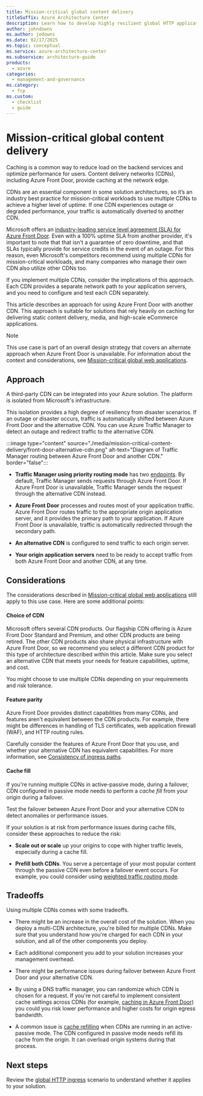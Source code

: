 ```yaml
---
title: Mission-critical global content delivery
titleSuffix: Azure Architecture Center
description: Learn how to develop highly resilient global HTTP applications when your focus is on content delivery and caching.
author: johndowns
ms.author: jodowns
ms.date: 02/17/2025
ms.topic: conceptual
ms.service: azure-architecture-center
ms.subservice: architecture-guide
products:
  - azure
categories:
  - management-and-governance
ms.category:
  - fcp
ms.custom:
  - checklist
  - guide
---
```


# Mission-critical global content delivery

Caching is a common way to reduce load on the backend services and optimize performance for users. Content delivery networks (CDNs), including Azure Front Door, provide caching at the network edge.

CDNs are an essential component in some solution architectures, so it’s an industry best practice for mission-critical workloads to use multiple CDNs to achieve a higher level of uptime. If one CDN experiences outage or degraded performance, your traffic is automatically diverted to another CDN.

Microsoft offers an [industry-leading service level agreement (SLA) for Azure Front Door](https://www.microsoft.com/licensing/docs/view/Service-Level-Agreements-SLA-for-Online-Services). Even with a 100% uptime SLA from another provider, it's important to note that that isn't a guarantee of zero downtime, and that SLAs typically provide for service credits in the event of an outage. For this reason, even Microsoft's competitors recommend using multiple CDNs for mission-critical workloads, and many companies who manage their own CDN also utilize other CDNs too.

If you implement multiple CDNs, consider the implications of this approach. Each CDN provides a separate network path to your application servers, and you need to configure and test each CDN separately.

This article describes an approach for using Azure Front Door with another CDN. This approach is suitable for solutions that rely heavily on caching for delivering static content delivery, media, and high-scale eCommerce applications.

> [!NOTE]
>
> This use case is part of an overall design strategy that covers an alternate approach when Azure Front Door is unavailable. For information about the context and considerations, see [Mission-critical global web applications](./overview.md).

## Approach

A third-party CDN can be integrated into your Azure solution. The platform is isolated from Microsoft's infrastructure.

This isolation provides a high degree of resiliency from disaster scenarios. If an outage or disaster occurs, traffic is automatically shifted between Azure Front Door and the alternative CDN. You can use Azure Traffic Manager to detect an outage and redirect traffic to the alternative CDN.

:::image type="content" source="./media/mission-critical-content-delivery/front-door-alternative-cdn.png" alt-text="Diagram of Traffic Manager routing between Azure Front Door and another CDN." border="false":::

- **Traffic Manager using priority routing mode** has two [endpoints](/azure/traffic-manager/traffic-manager-endpoint-types). By default, Traffic Manager sends requests through Azure Front Door. If Azure Front Door is unavailable, Traffic Manager sends the request through the alternative CDN instead.

- **Azure Front Door** processes and routes most of your application traffic. Azure Front Door routes traffic to the appropriate origin application server, and it provides the primary path to your application. If Azure Front Door is unavailable, traffic is automatically redirected through the secondary path.

- **An alternative CDN** is configured to send traffic to each origin server.

- **Your origin application servers** need to be ready to accept traffic from both Azure Front Door and another CDN, at any time.

## Considerations

The considerations described in [Mission-critical global web applications](./overview.md) still apply to this use case. Here are some additional points:

#### Choice of CDN

Microsoft offers several CDN products. Our flagship CDN offering is Azure Front Door Standard and Premium, and other CDN products are being retired. The other CDN products also share physical infrastructure with Azure Front Door, so we recommend you select a different CDN product for this type of architecture described within this article. Make sure you select an alternative CDN that meets your needs for feature capabilities, uptime, and cost.

You might choose to use multiple CDNs depending on your requirements and risk tolerance.

#### Feature parity

Azure Front Door provides distinct capabilities from many CDNs, and features aren't equivalent between the CDN products. For example, there might be differences in handling of TLS certificates, web application firewall (WAF), and HTTP routing rules.

Carefully consider the features of Azure Front Door that you use, and whether your alternative CDN has equivalent capabilities. For more information, see [Consistency of ingress paths](./overview.md#traffic-routing-consistency).

#### Cache fill

If you're running multiple CDNs in active-passive mode, during a failover, CDN configured in passive mode needs to perform a *cache fill* from your origin during a failover.

Test the failover between Azure Front Door and your alternative CDN to detect anomalies or performance issues. 

If your solution is at risk from performance issues during cache fills, consider these  approaches to reduce the risk:

- **Scale out or scale** up your origins to cope with higher traffic levels, especially during a cache fill.

- **Prefill both CDNs**. You serve a percentage of your most popular content through the passive CDN even before a failover event occurs. For example, you could consider using [weighted traffic routing mode](/azure/traffic-manager/traffic-manager-routing-methods#weighted-traffic-routing-method).

## Tradeoffs

Using multiple CDNs comes with some tradeoffs. 

- There might be an increase in the overall cost of the solution. When you deploy a multi-CDN architecture, you're billed for multiple CDNs. Make sure that you understand how you're charged for each CDN in your solution, and all of the other components you deploy.

- Each additional component you add to your solution increases your management overhead.

- There might be performance issues during failover between Azure Front Door and your alternative CDN.

- By using a DNS traffic manager, you can randomize which CDN is chosen for a request. If you're not careful to implement consistent cache settings across CDNs (for example, [caching in Azure Front Door](/azure/frontdoor/front-door-caching)) you could you risk lower performance and higher costs for origin egress bandwidth.

- A common issue is [cache refilling](#cache-fill) when CDNs are running in an active-passive mode. The CDN configured in passive mode needs refill its cache from the origin. It can overload origin systems during that process.

## Next steps

Review the [global HTTP ingress](./mission-critical-global-http-ingress.md) scenario to understand whether it applies to your solution.
